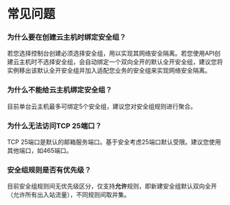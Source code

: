 # 常见问题

### 为什么要在创建云主机时绑定安全组？
若您选择控制台创建必须选择安全组，用以实现其网络安全隔离。若您使用API创建云主机时不选择安全组，会自动绑定一个双向全开的默认全开安全组，建议您将实例移出该默认全开安全组并加入适配您业务的安全组来实现网络安全隔离。

### 为什么不能给云主机绑定安全组？
目前单台云主机最多可绑定5个安全组，建议您对安全组规则进行聚合。

### 为什么无法访问TCP 25端口？
TCP 25端口是默认的邮箱服务端口。基于安全考虑25端口默认受限。建议您使用其他端口，如465端口。

### 安全组规则是否有优先级？
目前安全组规则间无优先级区分，仅支持**允许**规则，即新建安全组默认双向全开（允许所有出入站流量），不同规则间取并集。

